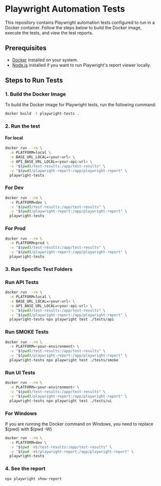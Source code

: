 # Playwright Automation Tests

This repository contains Playwright automation tests configured to run in a Docker container. Follow the steps below to build the Docker image, execute the tests, and view the test reports.

## Prerequisites

- [Docker](https://www.docker.com/) installed on your system.
- [Node.js](https://nodejs.org/) installed if you want to run Playwright's report viewer locally.

## Steps to Run Tests

### 1. Build the Docker Image

To build the Docker image for Playwright tests, run the following command:

```bash
docker build -t playwright-tests .
```

### 2. Run the test 

#### For local

```bash
docker run --rm \
  -e PLATFORM=local \
  -e BASE_URL_LOCAL=<your-url> \
  -e API_BASE_URL_LOCAL=<your-api-url> \
  -v "$(pwd)/test-results:/app/test-results" \
  -v "$(pwd)/playwright-report:/app/playwright-report" \
  playwright-tests

```
### For Dev

```bash
docker run --rm \
  -e PLATFORM=dev \
  -v "$(pwd)/test-results:/app/test-results" \
  -v "$(pwd)/playwright-report:/app/playwright-report" \
  playwright-tests

```
### For Prod

```bash
docker run --rm \
  -e PLATFORM=prod \
  -v "$(pwd)/test-results:/app/test-results" \
  -v "$(pwd)/playwright-report:/app/playwright-report" \
  playwright-tests

```
### 3. Run Specific Test Folders

### Run API Tests

```bash
docker run --rm \
  -e PLATFORM=local \
  -e BASE_URL_LOCAL=<your-url> \
  -e API_BASE_URL_LOCAL=<your-api-url> \
  -v "$(pwd)/test-results:/app/test-results" \
  -v "$(pwd)/playwright-report:/app/playwright-report" \
  playwright-tests npx playwright test ./tests/api

```
### Run SMOKE Tests

```bash
docker run --rm \
  -e PLATFORM=<your-environment> \
  -v "$(pwd)/test-results:/app/test-results" \
  -v "$(pwd)/playwright-report:/app/playwright-report" \
  playwright-tests npx playwright test ./tests/smoke

```

### Run UI Tests

```bash
docker run --rm \
  -e PLATFORM=<your-environment> \
  -v "$(pwd)/test-results:/app/test-results" \
  -v "$(pwd)/playwright-report:/app/playwright-report" \
  playwright-tests npx playwright test ./tests/ui

```
### For Windows

If you are running the Docker command on Windows, you need to replace $(pwd) with $(pwd -W)

```bash
docker run --rm \
  -e PLATFORM=dev \
  -v "$(pwd -W)/test-results:/app/test-results" \
  -v "$(pwd -W)/playwright-report:/app/playwright-report" \
  playwright-tests

```

### 4. See the report

```bash
npx playwright show-report

```


